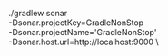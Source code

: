 ./gradlew sonar \
-Dsonar.projectKey=GradleNonStop \
-Dsonar.projectName='GradleNonStop' \
-Dsonar.host.url=http://localhost:9000 \
